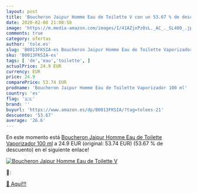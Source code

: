 ```yaml
---
layout: post
title: 'Boucheron Jaipur Homme Eau de Toilette V con un 53.67 % de descuento'
date: 2020-02-08 21:08:58
image: 'https://m.media-amazon.com/images/I/41AZjxPz0sL._AC_._SL400_.jpg'
comments: true
category: ofertas
author: 'tole.es'
slug: 'B0013FKSIA-es Boucheron Jaipur Homme Eau de Toilette Vaporizador 100 ml'
sku: 'B0013FKSIA-es'
tags: [ 'de','eau','toilette', ]
actualPrice: 24.9 EUR
currency: EUR
price: 24.9
comparePrice: 53.74 EUR
prodname: 'Boucheron Jaipur Homme Eau de Toilette Vaporizador 100 ml'
country: 'es'
flag: '🇪🇸'
brand: ''
buyurl: 'https://www.amazon.es/dp/B0013FKSIA/?tag=tolees-21'
descuento: '53.67'
average: '26.6'
---
```


En este momento está [Boucheron Jaipur Homme Eau de Toilette Vaporizador 100 ml](https://www.amazon.es/dp/B0013FKSIA/?tag=tolees-21) a 24.9 EUR (original: 53.74 EUR) (53.67 %  de descuento) en el siguiente enlace!

[![Boucheron Jaipur Homme Eau de Toilette V](https://m.media-amazon.com/images/I/41AZjxPz0sL._AC_._SL400_.jpg)](https://www.amazon.es/dp/B0013FKSIA/?tag=tolees-21)

🔎:


[🛒 Aquí!!!](https://www.amazon.es/dp/B0013FKSIA/?tag=tolees-21)
